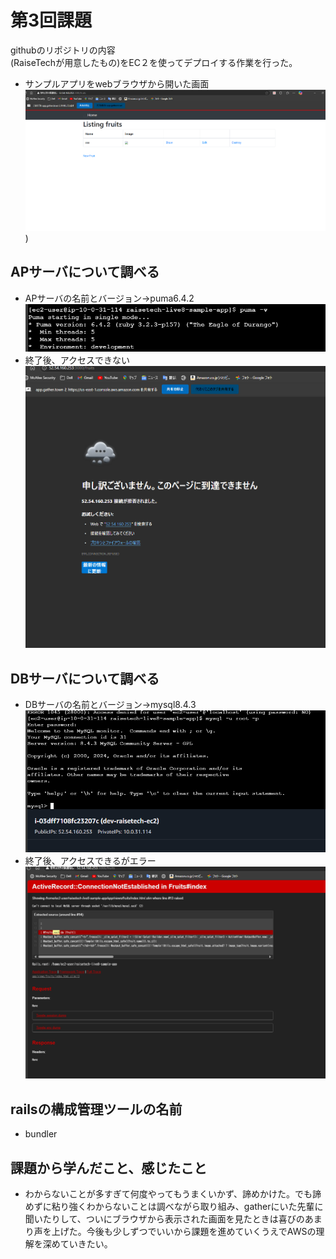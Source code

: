 # 第3回課題
githubのリポジトリの内容  
(RaiseTechが用意したもの)をEC２を使ってデプロイする作業を行った。
* サンプルアプリをwebブラウザから開いた画面　![スクリーンショット 2025-01-19 100709](images/AWS課題エビデンス/デプロイ成功画面_第3回課題.png)
)
## APサーバについて調べる
* APサーバの名前とバージョン→puma6.4.2　![スクリーンショット 2025-01-19 101330](images/AWS課題エビデンス/pumaのバージョン.png)
* 終了後、アクセスできない　![スクリーンショット%202025-01-19%20102907](images/AWS課題エビデンス/アプリサーバ終了後のアクセス.png)
## DBサーバについて調べる
* DBサーバの名前とバージョン→mysql8.4.3 ![スクリーンショット%202025-01-19%20105837](images/AWS課題エビデンス/mysqlのバージョン.png)
* 終了後、アクセスできるがエラー　![スクリーンショット 2025-01-19 110207](images/AWS課題エビデンス/データベースサーバ終了後のアクセス.png)
## railsの構成管理ツールの名前
* bundler
## 課題から学んだこと、感じたこと
* わからないことが多すぎて何度やってもうまくいかず、諦めかけた。でも諦めずに粘り強くわからないことは調べながら取り組み、gatherにいた先輩に聞いたりして、ついにブラウザから表示された画面を見たときは喜びのあまり声を上げた。今後も少しずつでいいから課題を進めていくうえでAWSの理解を深めていきたい。

